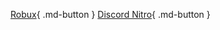 [Robux](https://www.roblox.com/catalog/5089888730/Official-Group-Shirt-Red){ .md-button }
[Discord Nitro](https://discord.com/users/716860483227090995){ .md-button }
